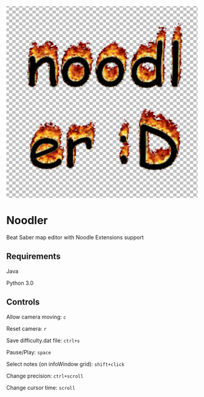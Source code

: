 ![logo](https://raw.githubusercontent.com/TheZipCreator/Noodler/main/data/img/logo.png?token=GHSAT0AAAAAABTMGPYMWVZUEMJHSH4V7GO6YSQ3ASA)

# Noodler
Beat Saber map editor with Noodle Extensions support
## Requirements
Java

Python 3.0
## Controls
Allow camera moving: `c`

Reset camera: `r`

Save difficulty.dat file: `ctrl+s`

Pause/Play: `space`

Select notes (on infoWindow grid): `shift+click`

Change precision: `ctrl+scroll`

Change cursor time: `scroll`